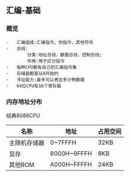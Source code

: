 ## 汇编-基础

### 概览

```
·	汇编组成:汇编指令，伪指令，其他符号
·	总线:
		分类:地址总线，数据总线，控制总线;
		作用:用于区分指令
·	每种CPU都有自己的汇编指令集
·	存储器都是从0开始的
·	寻址能力:最多可以表达多少种数据
·	64位CPU有16个寄存器
```

### 内存地址分布

经典8086CPU

| 名称         | 地址        | 占用空间 |
| ------------ | ----------- | -------- |
| 主随机存储器 | 0~7FFFH     | 32KB     |
| 显存         | 8000H~9FFFH | 8KB      |
| 其他ROM      | A000H~FFFFH | 24KB     |

